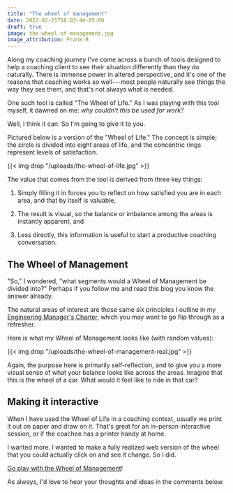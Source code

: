 ```yaml
---
title: "The wheel of management"
date: 2022-02-21T16:03:44-05:00
draft: true
image: the-wheel-of-management.jpg
image_attribution: Frank R
---
```


Along my coaching journey I've come across a bunch of tools designed to help a
coaching client to see their situation differently than they do naturally. There
is immense power in altered perspective, and it's one of the reasons that
coaching works so well---most people naturally see things the way they see them,
and that's not always what is needed.

One such tool is called "The Wheel of Life." As I was playing with this tool
myself, it dawned on me: *why couldn't this be used for work*?

Well, I think it can. So I'm going to give it to you.<!--more-->

Pictured below is a version of the "Wheel of Life." The concept is simple; the
circle is divided into eight areas of life, and the concentric rings represent
levels of satisfaction.

{{< img drop "/uploads/the-wheel-of-life.jpg" >}}

The value that comes from the tool is derived from three key things:

1. Simply filling it in forces you to reflect on how satisfied you are in each
   area, and that by itself is valuable,

2. The result is visual, so the balance or imbalance among the areas is
   instantly apparent, and

3. Less directly, this information is useful to start a productive coaching
   conversation.

## The Wheel of Management

"So," I wondered, "what segments would a Wheel of Management be divided into?"
Perhaps if you follow me and read this blog you know the answer already.

The natural areas of interest are those same six principles I outline in my
[Engineering Manager's Charter](https://aaronbieber.coach/charter), which you
may want to go flip through as a refresher.

Here is what my Wheel of Management looks like (with random values):

{{< img drop "/uploads/the-wheel-of-management-real.jpg" >}}

Again, the purpose here is primarily self-reflection, and to give you a more
visual sense of what your balance looks like across the areas. Imagine that this
is the wheel of a car. What would it feel like to ride in that car?

## Making it interactive

When I have used the Wheel of Life in a coaching context, usually we print it
out on paper and draw on it. That's great for an in-person interactive session,
or if the coachee has a printer handy at home.

I wanted more. I wanted to make a fully realized web version of the wheel that
you could actually click on and see it change. So I did.

[Go play with the Wheel of Management](https://blog.aaronbieber.coach/wheel/)!

As always, I'd love to hear your thoughts and ideas in the comments below.
